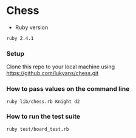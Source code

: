 # Chess

* Ruby version
```
ruby 2.4.1
```

### Setup
Clone this repo to your local machine using https://github.com/lukyans/chess.git

### How to pass values on the command line
```
ruby lib/chess.rb Knight d2
```
### How to run the test suite
```
ruby test/board_test.rb
```
